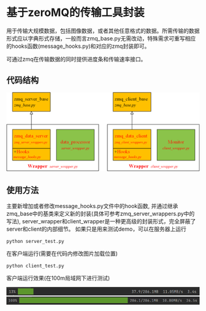 # 基于zeroMQ的传输工具封装

用于传输大规模数据，包括图像数据，或者其他任意格式的数据。所需传输的数据形式应以字典形式存储，一般而言zmq_base.py无需改动，特殊需求可重写相应的hooks函数(message_hooks.py)和对应的zmq封装即可。

可通过zmq在传输数据的同时提供进度条和传输速率接口。

## 代码结构

![](res/struct.png)

## 使用方法

主要新增加或者修改message_hooks.py文件中的hook函数, 并通过继承zmq_base中的基类来定义新的封装(具体可参考zmq_server_wrappers.py中的写法), server_wrapper和client_wrapper是一种更高级的封装形式，完全屏蔽了server和client的内部细节。
如果只是用来测试demo，可以在服务器上运行
```shell
python server_test.py
```
在客户端运行(需要在代码内修改图片加载位置)
```shell
python client_test.py
```

客户端运行效果(在100m局域网下进行测试)

![](res/progress_bar_running.png)
![](res/progress_bar_finished.png)